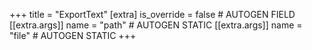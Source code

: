 +++
title = "ExportText"
[extra]
is_override = false # AUTOGEN FIELD
[[extra.args]]
name = "path" # AUTOGEN STATIC
[[extra.args]]
name = "file" # AUTOGEN STATIC
+++